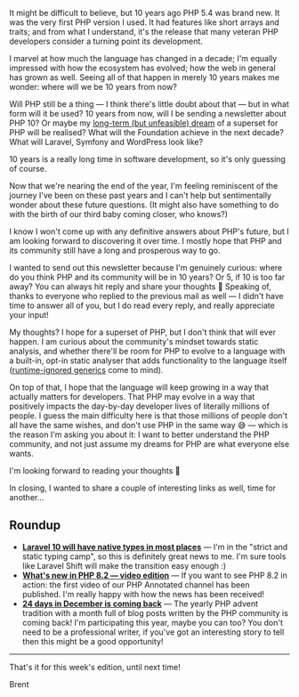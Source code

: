 It might be difficult to believe, but 10 years ago PHP 5.4 was brand new. It was the very first PHP version I used. It had features like short arrays and traits; and from what I understand, it's the release that many veteran PHP developers consider a turning point its development.

I marvel at how much the language has changed in a decade; I'm equally impressed with how the ecosystem has evolved; how the web in general has grown as well. Seeing all of that happen in merely 10 years makes me wonder: where will we be 10 years from now?

Will PHP still be a thing — I think there's little doubt about that — but in what form will it be used? 10 years from now, will I be sending a newsletter about PHP 10? Or maybe my [long-term (but unfeasible) dream](https://www.youtube.com/watch?v=kVww3uk7HMg&ab_channel=PHPAnnotated) of a superset for PHP will be realised? What will the Foundation achieve in the next decade? What will Laravel, Symfony and WordPress look like?

10 years is a really long time in software development, so it's only guessing of course. 

Now that we're nearing the end of the year, I'm feeling reminiscent of the journey I've been on these past years and I can't help but sentimentally wonder about these future questions. (It might also have something to do with the birth of our third baby coming closer, who knows?) 

I know I won't come up with any definitive answers about PHP's future, but I am looking forward to discovering it over time. I mostly hope that PHP and its community still have a long and prosperous way to go.

I wanted to send out this newsletter because I'm genuinely curious: where do you think PHP and its community will be in 10 years? Or 5, if 10 is too far away? You can always hit reply and share your thoughts 🙂 Speaking of, thanks to everyone who replied to the previous mail as well — I didn't have time to answer all of you, but I do read every reply, and really appreciate your input!

My thoughts? I hope for a superset of PHP, but I don't think that will ever happen. I am curious about the community's mindset towards static analysis, and whether there'll be room for PHP to evolve to a language with a built-in, opt-in static analyser that adds functionality to the language itself ([runtime-ignored generics](https://stitcher.io/blog/we-dont-need-runtime-type-checks) come to mind).

On top of that, I hope that the language will keep growing in a way that actually matters for developers. That PHP may evolve in a way that positively impacts the day-by-day developer lives of literally millions of people. I guess the main difficulty here is that those millions of people don't all have the same wishes, and don't use PHP in the same way 😅 — which is the reason I'm asking you about it: I want to better understand the PHP community, and not just assume my dreams for PHP are what everyone else wants.

I'm looking forward to reading your thoughts 🙂

In closing, I wanted to share a couple of interesting links as well, time for another…

## Roundup

- **[Laravel 10 will have native types in most places](https://aggregate.stitcher.io/post/d2ba4849-1ab9-4e28-b2d2-18f7ab67caa3)** — I'm in the "strict and static typing camp", so this is definitely great news to me. I'm sure tools like Laravel Shift will make the transition easy enough :) 
- **[What's new in PHP 8.2 — video edition](https://www.youtube.com/watch?v=KBcZIY_v9VQ&ab_channel=PHPAnnotated)** — If you want to see PHP 8.2 in action: the first video of our PHP Annotated channel has been published. I'm really happy with how the news has been received!
- **[24 days in December is coming back](https://aggregate.stitcher.io/post/f5d2a91d-1e7f-439f-a360-35197680649e)** — The yearly PHP advent tradition with a month full of blog posts written by the PHP community is coming back! I'm participating this year, maybe you can too? You don't need to be a professional writer, if you've got an interesting story to tell then this might be a good opportunity! 

---

That's it for this week's edition, until next time!

Brent